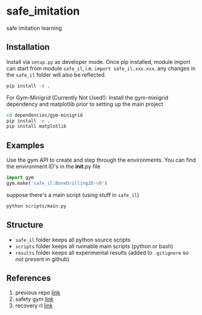 # safe_imitation

safe imitation learning

## Installation

Install via `setup.py` as developer mode. Once pip installed, module import can start from module `safe_il`, i.e. `import safe_il.xxx.xxx`. any changes in the `safe_il` folder will also be reflected.

```bash
pip install -e .
```

For Gym-Minigrid (Currently Not Used!):
Install the gym-minigrid dependency and matplotlib prior to setting up the main project

```bash
cd dependencies/gym-minigrid
pip install -e .
pip install matplotlib
```

## Examples

Use the gym API to create and step through the environments. You can find the 
environment ID's in the __init__.py file

```python
import gym
gym.make('safe_il:BoneDrilling2D-v0')
```

suppose there's a main script (using stuff in `safe_il`)

```bash
python scripts/main.py
```

## Structure

- `safe_il` folder keeps all python source scripts
- `scripts` folder keeps all runnable main scripts (python or bash)
- `results` folder keeps all experimental results (added to `.gitignore` so not present in github)

## References

1. previous repo [link](https://github.com/StafaH/graph-imitation-learning)
2. safety gym [link](https://github.com/openai/safety-gym)
3. recovery rl [link](https://github.com/abalakrishna123/recovery-rl)
